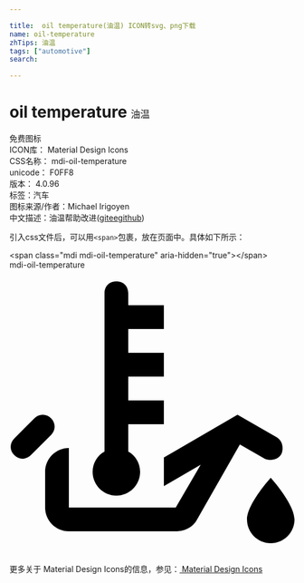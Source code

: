 ```yaml
---

title:  oil temperature(油温) ICON转svg、png下载
name: oil-temperature
zhTips: 油温
tags: ["automotive"]
search: 

---
```


# oil temperature  <small style="font-size: 60%;font-weight: 100">油温</small>


<div class="detail-page">
<p>
<span><span class="badge-success badge">免费图标</span> </span>
<br/>
<span>
ICON库：
<span class="badge-secondary badge">Material Design Icons</span> 
</span>
<br/>
<span>
CSS名称：
<span class="badge-secondary badge">mdi-oil-temperature</span> 
</span>
<br/>
<span>
unicode：
<span class="badge-secondary badge">F0FF8</span> 
<copy-btn content='F0FF8' btn-title=""></copy-btn>
<copy-btn :content='String.fromCodePoint(parseInt("F0FF8", 16))' btn-title="复制U"></copy-btn>
</span>
<br/>
<span>
版本：
<span class="badge-secondary badge">4.0.96</span> 
</span><br/><span>标签：<span class="badge-light badge"><router-link to="/tags/automotive.html">汽车</router-link></span></span>
<br/>
<span>图标来源/作者：<span class="badge-light badge">Michael Irigoyen</span></span> 
<br/>
<span class="zh-detail">中文描述：<span class="badge-primary badge">油温</span><span class="help-link"><span>帮助改进</span>(<a href="https://gitee.com/liuwave/icon-helper/edit/master/json/material/oil-temperature.json" target="_blank" rel="noopener noreferrer">gitee</a><a href="https://github.com/liuwave/icon-helper/edit/master/json/material/oil-temperature.json" target="_blank" rel="noopener noreferrer">github</a></span>)</span><br/>
</p>
</div>
<div class="alert alert-dark">
  <i class="mdi mdi-oil-temperature mdi-48px"></i>
  <i class="mdi mdi-oil-temperature mdi-36px"></i>
  <i class="mdi mdi-oil-temperature mdi-24px"></i>
  <i class="mdi mdi-oil-temperature mdi-18px"></i>
</div>
<div>
  <p>引入css文件后，可以用<code>&lt;span&gt;</code>包裹，放在页面中。具体如下所示：    
  </p>
  <div class="alert alert-primary" style="font-size: 14px">
    &lt;span class="mdi mdi-oil-temperature" aria-hidden="true"&gt;&lt;/span&gt;
    <copy-btn content='<span class="mdi mdi-oil-temperature" aria-hidden="true"></span>'></copy-btn>
  </div>
  <div class="alert alert-secondary">
    <i class="mdi mdi-oil-temperature"
    style="font-size: 24px"
    aria-hidden="true"></i> mdi-oil-temperature
    <copy-btn content="mdi-oil-temperature" btn-title="复制图标名称"></copy-btn>
  </div>
</div>
<div id="svg" class="svg-wrap">
<svg xmlns="http://www.w3.org/2000/svg" viewBox="0 0 24 24"><path d="M10 5H13V3H10V2C10 1.4 9.6 1 9 1S8 1.4 8 2V15.3C7.4 15.6 7 16.3 7 17C7 18.1 7.9 19 9 19S11 18.1 11 17C11 16.3 10.6 15.6 10 15.3V13H13V11H10V9H13V7H10V5M22 17.5C22 17.5 24 19.7 24 21C24 22.1 23.1 23 22 23S20 22.1 20 21C20 19.7 22 17.5 22 17.5M22.9 15.5C22.6 16 22 16.1 21.5 15.9L19.4 14.7L15.8 21C15.5 21.6 14.8 22 14 22H5C3.9 22 3 21.1 3 20V17C3 15.9 3.9 15 5 15V20H14L16.1 16.4L13 18.2V15.8L19.2 12.2L22.5 14.1C23 14.4 23.1 15 22.9 15.5M3.5 13.9L1.8 15.6C1.4 16 .8 16 .4 15.6S0 14.6.4 14.2L2.1 12.5C2.5 12.1 3.1 12.1 3.5 12.5S3.9 13.5 3.5 13.9Z" /></svg>
</div>
<detail full-name='mdi-oil-temperature'></detail>
    
<div><p>更多关于 Material Design Icons的信息，参见：<a target="_blank" href="https://iconhelper.cn/material.html"> Material Design Icons</a>
</p></div>
